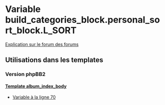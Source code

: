 # Variable build_categories_block.personal_sort_block.L_SORT
[Explication sur le forum des forums](http://forum.forumactif.com/t294113-listing-des-variables#build_categories_block.personal_sort_block.L_SORT)
## Utilisations dans les templates
### Version phpBB2
#### [Template album_index_body](subsilver/album_index_body.md)
* [Variable à la ligne 70](../subsilver/album_index_body.tpl#L70)